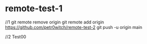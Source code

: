 # remote-test-1

//1
git remote remove origin
git remote add origin https://github.com/petr0witch/remote-test-2
git push -u origin main

//2
Test00
